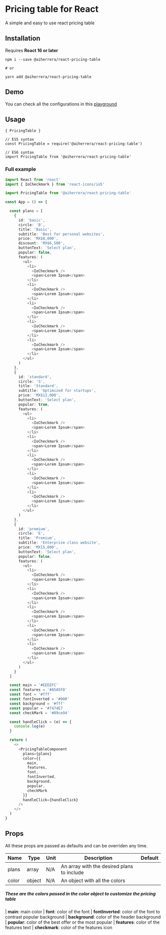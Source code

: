 # Pricing table for React

A simple and easy to use react pricing table

## Installation

Requires **React 16 or later**

`npm i --save @aiherrera/react-pricing-table`

`# or`

`yarn add @aiherrera/react-pricing-table`

## Demo

You can check all the configurations in this [playground](https://coderlab.aiherrera.com/?path=/story/playground-react-components--hamburger-menu)

## Usage

`{ PricingTable }`

```
// ES5 syntax
const PricingTable = require('@aiherrera/react-pricing-table')

// ES6 syntax
import PricingTable from '@aiherrera/react-pricing-table'

```

### Full example

```typescript
import React from 'react'
import { IoCheckmark } from 'react-icons/io5'

import PricingTable from '@aiherrera/react-pricing-table'

const App = () => {

  const plans = [
    {
      id: 'basic',
      circle: 'B',
      title: 'Basic',
      subtitle: 'Best for personal websites',
      price: 'MX$8,000',
      discount: 'MX$6,500',
      buttonText: 'Select plan',
      popular: false,
      features: (
        <ul>
          <li>
            <IoCheckmark />
            <span>Lorem Ipsum</span>
          </li>
          <li>
            <IoCheckmark />
            <span>Lorem Ipsum</span>
          </li>
          <li>
            <IoCheckmark />
            <span>Lorem Ipsum</span>
          </li>
          <li>
            <IoCheckmark />
            <span>Lorem Ipsum</span>
          </li>
          <li>
            <IoCheckmark />
            <span>Lorem Ipsum</span>
          </li>
        </ul>
      )
    },
    {
      id: 'standard',
      circle: 'S',
      title: 'Standard',
      subtitle: 'Optimized for startups',
      price: 'MX$12,000',
      buttonText: 'Select plan',
      popular: true,
      features: (
        <ul>
          <li>
            <IoCheckmark />
            <span>Lorem Ipsum</span>
          </li>
          <li>
            <IoCheckmark />
            <span>Lorem Ipsum</span>
          </li>
          <li>
            <IoCheckmark />
            <span>Lorem Ipsum</span>
          </li>
          <li>
            <IoCheckmark />
            <span>Lorem Ipsum</span>
          </li>
          <li>
            <IoCheckmark />
            <span>Lorem Ipsum</span>
          </li>
        </ul>
      )
    },
    {
      id: 'premium',
      circle: 'E',
      title: 'Premium',
      subtitle: 'Enterprise class website',
      price: 'MX15,000',
      buttonText: 'Select plan',
      popular: false,
      features: (
        <ul>
          <li>
            <IoCheckmark />
            <span>Lorem Ipsum</span>
          </li>
          <li>
            <IoCheckmark />
            <span>Lorem Ipsum</span>
          </li>
          <li>
            <IoCheckmark />
            <span>Lorem Ipsum</span>
          </li>
          <li>
            <IoCheckmark />
            <span>Lorem Ipsum</span>
          </li>
          <li>
            <IoCheckmark />
            <span>Lorem Ipsum</span>
          </li>
        </ul>
      )
    }
  ]

  const main = '#EEEEFC'
  const features = '#A5A5F0'
  const font = '#fff'
  const fontInverted = '#000'
  const background = '#fff'
  const popular = '#7474E7
  const checkMark = '#89ce94'

  const handleClick = (e) => {
    console.log(e)
  }

  return (
    <>
      <PricingTableComponent
        plans={plans}
        color={{
          main,
          features,
          font,
          fontInverted,
          background,
          popular,
          checkMark
        }}
        handleClick={handleClick}
      />
    </>
  )
}
```

## Props

All these props are passed as defaults and can be overriden any time.

| Name  | Type   | Unit | Description                                | Default |
| ----- | ------ | ---- | ------------------------------------------ | ------- |
| plans | array  | N/A  | An array with the desired plans to include |         |
| color | object | N/A  | An object with all the colors <br>         |

##### These are the colors passed in the color object to customize the pricing table

| **main**: main color
| **font**: color of the font
| **fontInverted**: color of the font to contrast popular background
| **background**: color of the header background
| **popular**: color of the best offer or the most popular
| **features**: color of the features text
| **checkmark**: color of the features icon
